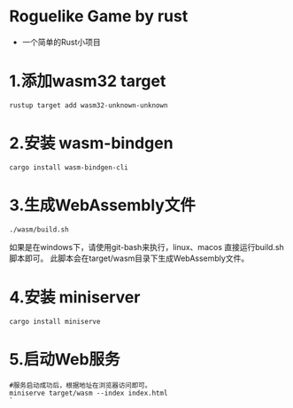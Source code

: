 # Roguelike Game by rust
- 一个简单的Rust小项目

# 1.添加wasm32 target

```shell
rustup target add wasm32-unknown-unknown
```
# 2.安装 wasm-bindgen
```shell
cargo install wasm-bindgen-cli
```

# 3.生成WebAssembly文件
```shell
./wasm/build.sh
```
如果是在windows下，请使用git-bash来执行，linux、macos 直接运行build.sh脚本即可。
此脚本会在target/wasm目录下生成WebAssembly文件。


# 4.安装 miniserver
```shell
cargo install miniserve
```

# 5.启动Web服务
```shell
#服务启动成功后，根据地址在浏览器访问即可。
miniserve target/wasm --index index.html
`